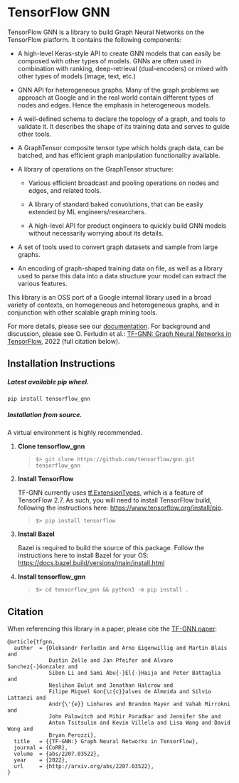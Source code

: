 # TensorFlow GNN

TensorFlow GNN is a library to build Graph Neural Networks on the TensorFlow
platform. It contains the following components:

* A high-level Keras-style API to create GNN models that can easily be composed
  with other types of models. GNNs are often used in combination with ranking,
  deep-retrieval (dual-encoders) or mixed with other types of models
  (image, text, etc.)

* GNN API for heterogeneous graphs. Many of the graph problems we approach at
  Google and in the real world contain different types of nodes and edges.
  Hence the emphasis in heterogeneous models.

* A well-defined schema to declare the topology of a graph, and tools to
  validate it. It describes the shape of its training data and serves to guide
  other tools.

* A GraphTensor composite tensor type which holds graph data, can be batched,
  and has efficient graph manipulation functionality available.

* A library of operations on the GraphTensor structure:

  * Various efficient broadcast and pooling operations on nodes and edges, and
    related tools.

  * A library of standard baked convolutions, that can be easily extended by
    ML engineers/researchers.

  * A high-level API for product engineers to quickly build GNN models without
    necessarily worrying about its details.

* A set of tools used to convert graph datasets and sample from large
  graphs.

* An encoding of graph-shaped training data on file, as well as a library used
  to parse this data into a data structure your model can extract the various
  features.

This library is an OSS port of a Google internal library used in a broad variety
of contexts, on homogeneous and heterogeneous graphs, and in conjunction with
other scalable graph mining tools.

For more details, please see our [documentation](tensorflow_gnn/docs/guide/overview.md).
For background and discussion, please see O. Ferludin et al.:
[TF-GNN: Graph Neural Networks in TensorFlow](https://arxiv.org/abs/2207.03522),
2022 (full citation below).

## Installation Instructions

##### Latest available pip wheel.

`pip install tensorflow_gnn`

##### Installation from source.

A virtual environment is highly recommended.

1.  **Clone tensorflow_gnn**

    > `$> git clone https://github.com/tensorflow/gnn.git tensorflow_gnn`

2.  **Install TensorFlow**

    TF-GNN currently uses
    [tf.ExtensionTypes](https://www.tensorflow.org/api_docs/python/tf/experimental/ExtensionType),
    which is a feature of TensorFlow 2.7. As such, you will need to install
    TensorFlow build, following the instructions here:
    https://www.tensorflow.org/install/pip.

    > `$> pip install tensorflow`

3.  **Install Bazel**

    Bazel is required to build the source of this package. Follow the
    instructions here to install Bazel for your OS:
    https://docs.bazel.build/versions/main/install.html

4.  **Install tensorflow_gnn**

    > `$> cd tensorflow_gnn && python3 -m pip install .`


## Citation

When referencing this library in a paper, please cite the
[TF-GNN paper](https://arxiv.org/abs/2207.03522):

```
@article{tfgnn,
  author  = {Oleksandr Ferludin and Arno Eigenwillig and Martin Blais and
             Dustin Zelle and Jan Pfeifer and Alvaro Sanchez{-}Gonzalez and
             Sibon Li and Sami Abu{-}El{-}Haija and Peter Battaglia and
             Neslihan Bulut and Jonathan Halcrow and
             Filipe Miguel Gon{\c{c}}alves de Almeida and Silvio Lattanzi and
             Andr{\'{e}} Linhares and Brandon Mayer and Vahab Mirrokni and
             John Palowitch and Mihir Paradkar and Jennifer She and
             Anton Tsitsulin and Kevin Villela and Lisa Wang and David Wong and
             Bryan Perozzi},
  title   = {{TF-GNN:} Graph Neural Networks in TensorFlow},
  journal = {CoRR},
  volume  = {abs/2207.03522},
  year    = {2022},
  url     = {http://arxiv.org/abs/2207.03522},
}
```

